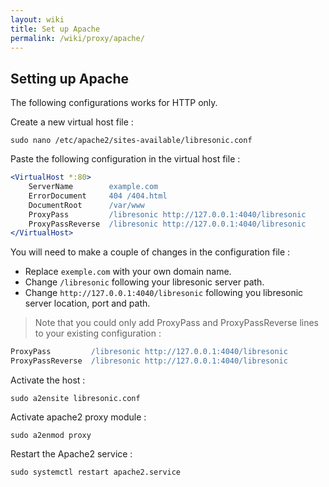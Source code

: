 ```yaml
---
layout: wiki
title: Set up Apache
permalink: /wiki/proxy/apache/
---
```

## Setting up Apache

The following configurations works for HTTP only.

Create a new virtual host file :

```
sudo nano /etc/apache2/sites-available/libresonic.conf
```

Paste the following configuration in the virtual host file :

```apache
<VirtualHost *:80>
    ServerName        example.com
    ErrorDocument     404 /404.html
    DocumentRoot      /var/www
    ProxyPass         /libresonic http://127.0.0.1:4040/libresonic
    ProxyPassReverse  /libresonic http://127.0.0.1:4040/libresonic
</VirtualHost>
```
You will need to make a couple of changes in the configuration file :
* Replace `exemple.com` with your own domain name.
* Change `/libresonic` following your libresonic server path.
* Change `http://127.0.0.1:4040/libresonic` following you libresonic server location, port and path.
> Note that you could only add ProxyPass and ProxyPassReverse lines to your existing configuration :
```apache
ProxyPass         /libresonic http://127.0.0.1:4040/libresonic
ProxyPassReverse  /libresonic http://127.0.0.1:4040/libresonic
```

Activate the host :
```
sudo a2ensite libresonic.conf
```

Activate apache2 proxy module :

```
sudo a2enmod proxy
```

Restart the Apache2 service :
```
sudo systemctl restart apache2.service
```
